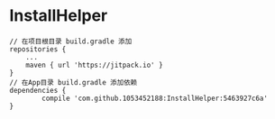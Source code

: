 # InstallHelper
	// 在项目根目录 build.gradle 添加
	repositories {
		...
		maven { url 'https://jitpack.io' }
	}
	// 在App目录 build.gradle 添加依赖
  	dependencies {
	        compile 'com.github.1053452188:InstallHelper:5463927c6a'
	}

  
  
